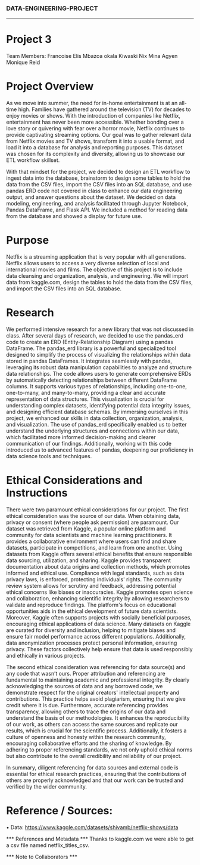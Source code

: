 ### DATA-ENGINEERING-PROJECT
---
#  Project 3

Team Members: 
Francoise Elis Mbazoa okala
Kiwaski Nix
Mina Agyen
Monique Reid



#  Project Overview 

As we move into summer, the need for in-home entertainment is at an all-time high. Families have gathered around the television (TV) for decades to enjoy movies or shows. With the introduction of companies like Netflix, entertainment has never been more accessible. Whether bonding over a love story or quivering with fear over a horror movie, Netflix continues to provide captivating streaming options. Our goal was to gather relevant data from Netflix movies and TV shows, transform it into a usable format, and load it into a database for analysis and reporting purposes. This dataset was chosen for its complexity and diversity, allowing us to showcase our ETL workflow skillset.

With that mindset for the project, we decided to design an ETL workflow to ingest data into the database, brainstorm to design some tables to hold the data from the CSV files, import the CSV files into an SQL database, and use pandas ERD code not covered in class to enhance our data engineering output, and  answer questions about the dataset. We decided on data modeling, engineering, and analysis facilitated through Jupyter Notebook, Pandas DataFrame, and Flask API. We included a method for reading data from the database and showed a display for future use.


# Purpose

Netflix is a streaming application that is very popular with all generations. Netflix allows users to access a very diverse selection of local and international movies and films. The objective of this project is to include data cleansing and organization, analysis, and engineering. We will import data from kaggle.com, design the tables to hold the data from the CSV files, and import the CSV files into an SQL database. 


# Research
We performed intensive research for a new library that was not discussed in class. After several days of research, we decided to use the pandas_erd code to create an ERD (Entity-Relationship Diagram) using a pandas DataFrame. The pandas_erd library is a powerful and specialized tool designed to simplify the process of visualizing the relationships within data stored in pandas DataFrames. It integrates seamlessly with pandas, leveraging its robust data manipulation capabilities to analyze and structure data relationships.
The code allows users to generate comprehensive ERDs by automatically detecting relationships between different DataFrame columns. It supports various types of relationships, including one-to-one, one-to-many, and many-to-many, providing a clear and accurate representation of data structures. This visualization is crucial for understanding complex datasets, identifying potential data integrity issues, and designing efficient database schemas.
By immersing ourselves in this project, we enhanced our skills in data collection, organization, analysis, and visualization. The use of pandas_erd specifically enabled us to better understand the underlying structures and connections within our data, which facilitated more informed decision-making and clearer communication of our findings. Additionally, working with this code introduced us to advanced features of pandas, deepening our proficiency in data science tools and techniques.

# Ethical Considerations and Instructions
There were two paramount ethical considerations for our project. The first ethical consideration was the source of our data. When obtaining data, privacy or consent (where people ask permission) are paramount. Our dataset was retrieved from Kaggle, a popular online platform and community for data scientists and machine learning practitioners. It provides a collaborative environment where users can find and share datasets, participate in competitions, and learn from one another. Using datasets from Kaggle offers several ethical benefits that ensure responsible data sourcing, utilization, and sharing. Kaggle provides transparent documentation about data origins and collection methods, which promotes informed and ethical use. Compliance with legal standards, such as data privacy laws, is enforced, protecting individuals' rights. The community review system allows for scrutiny and feedback, addressing potential ethical concerns like biases or inaccuracies. Kaggle promotes open science and collaboration, enhancing scientific integrity by allowing researchers to validate and reproduce findings. The platform's focus on educational opportunities aids in the ethical development of future data scientists. Moreover, Kaggle often supports projects with socially beneficial purposes, encouraging ethical applications of data science. Many datasets on Kaggle are curated for diversity and inclusion, helping to mitigate biases and ensure fair model performance across different populations. Additionally, data anonymization processes protect personal information, ensuring privacy. These factors collectively help ensure that data is used responsibly and ethically in various projects.

The second ethical consideration was referencing for data source(s) and any code that wasn’t ours. Proper attribution and referencing are fundamental to maintaining academic and professional integrity. By clearly acknowledging the sources of data and any borrowed code, we demonstrate respect for the original creators' intellectual property and contributions. This practice helps avoid plagiarism, ensuring that we give credit where it is due. Furthermore, accurate referencing provides transparency, allowing others to trace the origins of our data and understand the basis of our methodologies. It enhances the reproducibility of our work, as others can access the same sources and replicate our results, which is crucial for the scientific process. Additionally, it fosters a culture of openness and honesty within the research community, encouraging collaborative efforts and the sharing of knowledge. By adhering to proper referencing standards, we not only uphold ethical norms but also contribute to the overall credibility and reliability of our project. 

In summary, diligent referencing for data sources and external code is essential for ethical research practices, ensuring that the contributions of others are properly acknowledged and that our work can be trusted and verified by the wider community.


#  Reference / Sources:
•	Data: https://www.kaggle.com/datasets/shivamb/netflix-shows/data	


















































*** References and Metadata ***
Thanks to kaggle.com we were able to get a csv file named netflix_titles_csv.













*** Note to Collaborators ***
